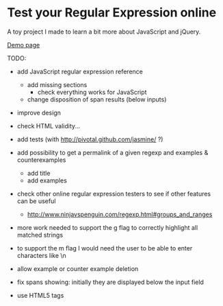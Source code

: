 Test your Regular Expression online
===================================

A toy project I made to learn a bit more about JavaScript and jQuery.

[Demo page](http://florent2.github.com/test-regexp-online/)

TODO:

* add JavaScript regular expression reference
  * add missing sections
    * check everything works for JavaScript
  * change disposition of span results (below inputs)
  
* improve design
* check HTML validity...

* add tests (with http://pivotal.github.com/jasmine/ ?)

* add possibility to get a permalink of a given regexp and examples & counterexamples
  * add title
  * add examples
* check other online regular expression testers to see if other features can be useful
  * http://www.ninjavspenguin.com/regexp.html#groups_and_ranges

* more work needed to support the g flag to correctly highlight all matched strings
* to support the m flag I would need the user to be able to enter characters like \n

* allow example or counter example deletion
* fix spans showing: initially they are displayed below the input field
* use HTML5 tags